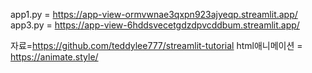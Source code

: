 app1.py   =   https://app-view-ormvwnae3qxpn923ajyeqp.streamlit.app/
app3.py   =   https://app-view-6hddsvecetgdzdpvcddbum.streamlit.app/

자료=https://github.com/teddylee777/streamlit-tutorial
html애니메이션 = https://animate.style/
